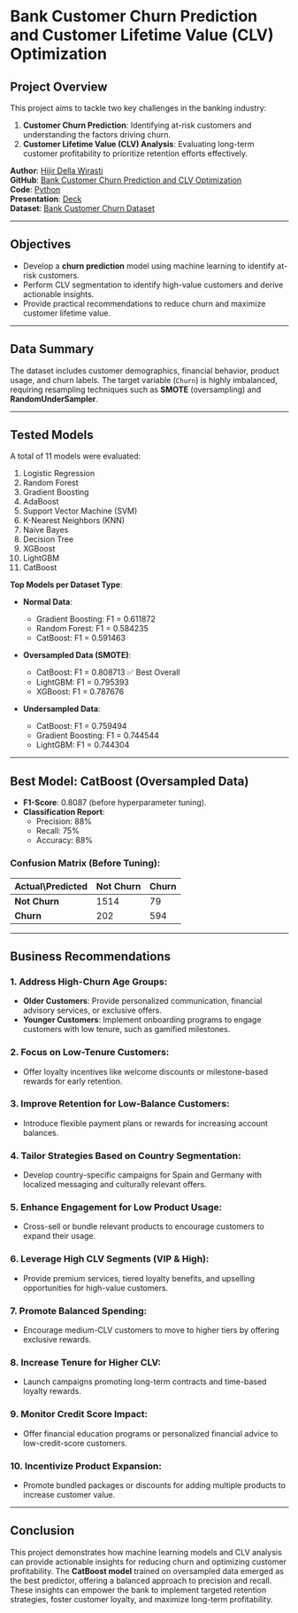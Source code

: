 # Bank Customer Churn Prediction and Customer Lifetime Value (CLV) Optimization

## Project Overview
This project aims to tackle two key challenges in the banking industry:
1. **Customer Churn Prediction**: Identifying at-risk customers and understanding the factors driving churn.
2. **Customer Lifetime Value (CLV) Analysis**: Evaluating long-term customer profitability to prioritize retention efforts effectively.

**Author**: [Hijir Della Wirasti](https://www.linkedin.com/in/hijirdella/)  
**GitHub**: [Bank Customer Churn Prediction and CLV Optimization](https://github.com/hijirdella/Bank-Customer-Churn-Prediction-and-CLV-Optimization) <br>
**Code**: [Python](https://github.com/hijirdella/Bank-Customer-Churn-Prediction-and-CLV-Optimization/blob/bf750a1243567280ba185fe6eb8b1714973ee31e/CLV%20%26%20Churn%20Prediction.ipynb) <br>
**Presentation**: [Deck](https://github.com/hijirdella/Bank-Customer-Churn-Prediction-and-CLV-Optimization/blob/7b7f6b640fe50d02b70a3e1dc782c9247b407270/Bank%20Customer%20CLV%20%26%20Churn%20Prediction.pdf) <br>
**Dataset**: [Bank Customer Churn Dataset](https://www.kaggle.com/datasets/gauravtopre/bank-customer-churn-dataset/data)

---

## Objectives
- Develop a **churn prediction** model using machine learning to identify at-risk customers.
- Perform CLV segmentation to identify high-value customers and derive actionable insights.
- Provide practical recommendations to reduce churn and maximize customer lifetime value.

---

## Data Summary
The dataset includes customer demographics, financial behavior, product usage, and churn labels. The target variable (`Churn`) is highly imbalanced, requiring resampling techniques such as **SMOTE** (oversampling) and **RandomUnderSampler**.

---

## Tested Models
A total of 11 models were evaluated:
1. Logistic Regression  
2. Random Forest  
3. Gradient Boosting  
4. AdaBoost  
5. Support Vector Machine (SVM)  
6. K-Nearest Neighbors (KNN)  
7. Naive Bayes  
8. Decision Tree  
9. XGBoost  
10. LightGBM  
11. CatBoost  

**Top Models per Dataset Type**:  
- **Normal Data**:
  - Gradient Boosting: F1 = 0.611872  
  - Random Forest: F1 = 0.584235  
  - CatBoost: F1 = 0.591463  

- **Oversampled Data (SMOTE)**:
  - CatBoost: F1 = 0.808713 ✅ Best Overall  
  - LightGBM: F1 = 0.795393  
  - XGBoost: F1 = 0.787676  

- **Undersampled Data**:
  - CatBoost: F1 = 0.759494  
  - Gradient Boosting: F1 = 0.744544  
  - LightGBM: F1 = 0.744304  

---

## Best Model: CatBoost (Oversampled Data)
- **F1-Score**: 0.8087 (before hyperparameter tuning).  
- **Classification Report**:
  - Precision: 88%  
  - Recall: 75%  
  - Accuracy: 88%  

### Confusion Matrix (Before Tuning):
| Actual\Predicted | Not Churn | Churn |
|------------------|-----------|-------|
| **Not Churn**    | 1514      | 79    |
| **Churn**        | 202       | 594   |

---

## Business Recommendations
### **1. Address High-Churn Age Groups:**
- **Older Customers**: Provide personalized communication, financial advisory services, or exclusive offers.
- **Younger Customers**: Implement onboarding programs to engage customers with low tenure, such as gamified milestones.

### **2. Focus on Low-Tenure Customers:**
- Offer loyalty incentives like welcome discounts or milestone-based rewards for early retention.

### **3. Improve Retention for Low-Balance Customers:**
- Introduce flexible payment plans or rewards for increasing account balances.

### **4. Tailor Strategies Based on Country Segmentation:**
- Develop country-specific campaigns for Spain and Germany with localized messaging and culturally relevant offers.

### **5. Enhance Engagement for Low Product Usage:**
- Cross-sell or bundle relevant products to encourage customers to expand their usage.

### **6. Leverage High CLV Segments (VIP & High):**
- Provide premium services, tiered loyalty benefits, and upselling opportunities for high-value customers.

### **7. Promote Balanced Spending:**
- Encourage medium-CLV customers to move to higher tiers by offering exclusive rewards.

### **8. Increase Tenure for Higher CLV:**
- Launch campaigns promoting long-term contracts and time-based loyalty rewards.

### **9. Monitor Credit Score Impact:**
- Offer financial education programs or personalized financial advice to low-credit-score customers.

### **10. Incentivize Product Expansion:**
- Promote bundled packages or discounts for adding multiple products to increase customer value.

---

## Conclusion
This project demonstrates how machine learning models and CLV analysis can provide actionable insights for reducing churn and optimizing customer profitability. The **CatBoost model** trained on oversampled data emerged as the best predictor, offering a balanced approach to precision and recall. These insights can empower the bank to implement targeted retention strategies, foster customer loyalty, and maximize long-term profitability.

